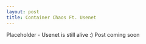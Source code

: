 ```yaml
---
layout: post
title: Container Chaos Ft. Usenet
---
```


Placeholder - Usenet is still alive :)
Post coming soon
